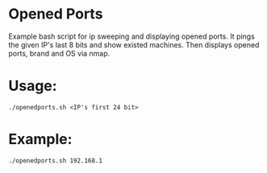 # Opened Ports
Example bash script for ip sweeping and displaying opened ports. It pings the given IP's last 8 bits and show existed machines. Then displays opened ports, brand and OS via nmap.


# Usage:

    ./openedports.sh <IP's first 24 bit>
    
# Example:

    ./openedports.sh 192.168.1
